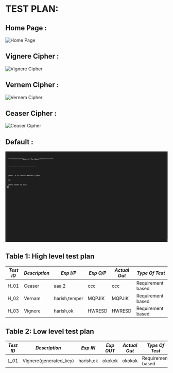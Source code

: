 # TEST PLAN:

## Home Page :

   ![Home Page](https://github.com/chsaitejltts/project-0001/blob/main/5_Images/home.png)

## Vignere Cipher :

   ![Vignere Cipher](https://github.com/chsaitejltts/project-0001/blob/main/5_Images/vignere.png)

## Vernem Cipher :

   ![Vernem Cipher](https://github.com/chsaitejltts/project-0001/blob/main/5_Images/vernem.png)

## Ceaser Cipher :

   ![Ceaser Cipher](https://github.com/chsaitejltts/project-0001/blob/main/5_Images/ceaser.png)

## Default :

   ![Default](https://github.com/HARISHCH684/l-tminiproject/blob/master/5_Images/default.png)

## Table 1: High level test plan 

| *Test ID* | *Description*                                              | *Exp I/P*  | *Exp O/P* | *Actual Out* |*Type Of Test*  |
|-------------|--------------------------------------------------------------|------------|-------------|----------------|------------------|
|  H_01       |               Ceaser                                    |  aaa,2|ccc |ccc |Requirement based |
|  H_02       |               Vernam                                    |  harish,temper|MQPJIK  |MQPJIK  |Requirement based |
|  H_03       |               Vignere                                   |  harish,ok|HWRESD |HWRESD |Requirement based |

## Table 2: Low level test plan


| *Test ID* | *Description*                                              | *Exp IN* | *Exp OUT* | *Actual Out* |*Type Of Test*  |    
|-------------|--------------------------------------------------------------|------------|-------------|----------------|------------------|
|   L_01      |               Vignere(generated_key)                 |  harish,ok|okokok|okokok|Requirement based |